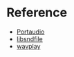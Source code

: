 # Reference

* [Portaudio](http://www.portaudio.com/)
* [libsndfile](https://github.com/erikd/libsndfile)
* [wavplay](https://github.com/hosackm/wavplayer/blob/master/src/wavplay.c)